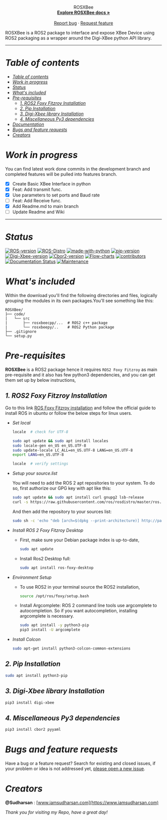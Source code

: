 <!-- Update Meta -->
<meta name="google-site-verification" content="anaQPdlDO5QzFwQQ6mpEFvfJXLj2Ue8-EFylgHd7JlU" />

[comment]: <> ([![social-header]&#40;.\img\project_social_card01.png&#41;]&#40;https://github.com/Sudharsan10/ROSXBee&#41;)


<p align="center">
  ROSXBee  
  <br>
    <a href=""><strong>Explore ROSXBee docs »</strong></a>
    <br>
    <br>
    <a href="https://github.com/Sudharsan10/ROSXBee/issues/new">Report bug</a>
    ·
    <a href="https://github.com/Sudharsan10/ROSXBee/issues/new">Request feature</a>
</p>

ROSXBee is a ROS2 package to interface and expose XBee Device using ROS2 packaging as a wrapper around the Digi-XBee python API library.

---

# *Table of contents*

- [*Table of contents*](#table-of-contents)
- [*Work in progress*](#work-in-progress)
- [*Status*](#status)
- [*What's included*](#whats-included)
- [*Pre-requisites*](#pre-requisites)
  - [*1. ROS2 Foxy Fitzroy Installation*](#1-ros2-foxy-fitzroy-installation)
  - [*2. Pip Installation*](#2-pip-installation)
  - [*3. Digi-Xbee library Installation*](#3-digi-xbee-library-installation)
  - [*4. Miscellaneous Py3 dependencies*](#4-miscellaneous-py3-dependencies)
- [*Documentation*](#documentation)
- [*Bugs and feature requests*](#bugs-and-feature-requests)
- [*Creators*](#creators)

# *Work in progress*
You can find latest work done commits in the development branch and completed features will be pulled into features branch.
- [X] Create Basic XBee Interface in python
- [X] Feat: Add transmit func.
- [X] Use parameters to set ports and Baud rate
- [ ] Feat: Add Receive func.
- [X] Add Readme.md to main branch
- [ ] Update Readme and Wiki

---

# *Status*

[![ROS-version](https://img.shields.io/badge/ROS-2-darkorange)](https://docs.ros.org/en/foxy/index.html)
[![ROS-Distro](https://img.shields.io/badge/Distro-Foxy%20Fitzroy-darkorange)](https://docs.ros.org/en/foxy/Releases.html)
[![made-with-python](https://img.shields.io/badge/Python-3.8.5-brightgreen)](https://www.python.org/)
[![pip-version](https://img.shields.io/badge/Pip-21.0.1-brightgreen)](https://pip.pypa.io/en/stable/installing/)
[![Digi-Xbee-version](https://img.shields.io/badge/Digi%20Xbee-1.3.0-darkgreen)](https://xbplib.readthedocs.io/en/latest/#)
[![Cbor2-version](https://img.shields.io/badge/Cbor2-5.2.0-darkgreen)](https://cbor2.readthedocs.io/en/latest/index.html)
[![Flow-charts](https://img.shields.io/badge/Flowcharts-MS%20Power%20Point-20639B.svg)](https://www.microsoft.com/en-us/microsoft-365/powerpoint?SilentAuth=1&wa=wsignin1.0)
[![contributors](https://img.shields.io/badge/Contributors-01-0366d6)](https://github.com/Sudharsan10/ROSXBee/graphs/contributors)
[![Documentation Status](https://img.shields.io/badge/Documentation-yes-e01563)](https://github.com/Sudharsan10/ROSXBee/tree/master/README.md)
[![Maintenance](https://img.shields.io/badge/Maintained%3F-yes-e01563.svg)](https://github.com/Sudharsan10/ROSXBee/graphs/commit-activity)

# *What's included*

Within the download you'll find the following directories and files, logically grouping the modules in its own packages.You'll see something like this:

```text
ROSXBee/
├── code/
|   └── src
|       ├── rosxbeecpp/...  # ROS2 c++ package
|       └── rosxbeepy/..    # ROS2 Python package
├── .gitignore
└── setup.py
```

# *Pre-requisites*

**ROSXBee** is a ROS2 package hence it requires `ROS2 Foxy Fitzroy` as main pre-requisite and it also has few python3 dependencies, and you can get them set up by below instructions,

## *1. ROS2 Foxy Fitzroy Installation*

Go to this link [ROS Foxy Fitzroy installation](https://docs.ros.org/en/foxy/Installation.html)
and follow the official guide to install ROS in ubuntu or follow the below steps for linux users.

- *Set local*

  ```bash
  locale  # check for UTF-8

  sudo apt update && sudo apt install locales
  sudo locale-gen en_US en_US.UTF-8
  sudo update-locale LC_ALL=en_US.UTF-8 LANG=en_US.UTF-8
  export LANG=en_US.UTF-8

  locale  # verify settings
  ```

- *Setup your source.list*

  You will need to add the ROS 2 apt repositories to your system. To do so, first authorize our GPG key with apt like this:

  ```bash
  sudo apt update && sudo apt install curl gnupg2 lsb-release
  curl -s https://raw.githubusercontent.com/ros/rosdistro/master/ros.asc | sudo apt-key add -
  ```

  And then add the repository to your sources list:

  ```bash
  sudo sh -c 'echo "deb [arch=$(dpkg --print-architecture)] http://packages.ros.org/ros2/ubuntu $(lsb_release -cs) main" > /etc/apt/sources.list.d/ros2-latest.list'
  ```

- *Install ROS 2 Foxy Fitzroy Desktop*
  - First, make sure your Debian package index is up-to-date,
  
    ```bash
    sudo apt update
    ```
  
  - Install Ros2 Desktop full:
  
    ```bash
    sudo apt install ros-foxy-desktop
    ```

- *Environment Setup*
  - To use ROS2 in your terminal source the ROS2 installation,

    ```bash
    source /opt/ros/foxy/setup.bash
    ```
  
  - Install Argcomplete:
  ROS 2 command line tools use argcomplete to autocompletion. So if you want autocompletion, installing argcomplete is necessary.

    ```bash
    sudo apt install -y python3-pip
    pip3 install -U argcomplete
    ```

- *Install Colcon*

  ```bash
  sudo apt-get install python3-colcon-common-extensions
  ```

## *2. Pip Installation*

```bash
sudo apt install python3-pip
```

## *3. Digi-Xbee library Installation*

```bash
pip3 install digi-xbee
```

## *4. Miscellaneous Py3 dependencies*

```bash
pip3 install cbor2 pyyaml 
```

[comment]: <> (# *Documentation*)
  
[comment]: <> (1. [How to use]&#40;#howtouse&#41;)

[comment]: <> (2. [Architecture]&#40;#architecture&#41;)

[comment]: <> (3. [Solver.py]&#40;#solver_py&#41;)

[comment]: <> (4. [Node obj Data structure]&#40;#node&#41;)

# *Bugs and feature requests*

Have a bug or a feature request? Search for existing and closed issues, if your problem or idea is not addressed yet, [please open a new issue](https://github.com/Sudharsan10/ROSXBee/issues/new).

# *Creators*

**@Sudharsan** : [www.iamsudharsan.com](https://www.iamsudharsan.com)

*Thank you for visiting my Repo, have a great day!*
